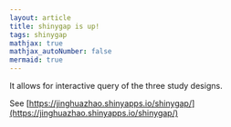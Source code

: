 ```yaml
---
layout: article
title: shinygap is up!
tags: shinygap
mathjax: true
mathjax_autoNumber: false
mermaid: true
---
```


It allows for interactive query of the three study designs.

<!--more-->

See [https://jinghuazhao.shinyapps.io/shinygap/](https://jinghuazhao.shinyapps.io/shinygap/)
